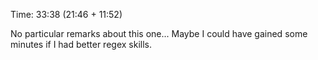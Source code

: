 Time: 33:38 (21:46 + 11:52)

No particular remarks about this one... Maybe I could have gained some minutes if I had better regex skills.
